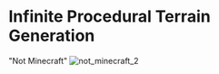 # Infinite Procedural Terrain Generation
 "Not Minecraft"
![not_minecraft_2](https://github.com/EliteBAM/Infinite-Procedural-Terrain-Generation/assets/43101950/06f03d27-92c0-4f2b-b0f8-6c741cad63c6)
